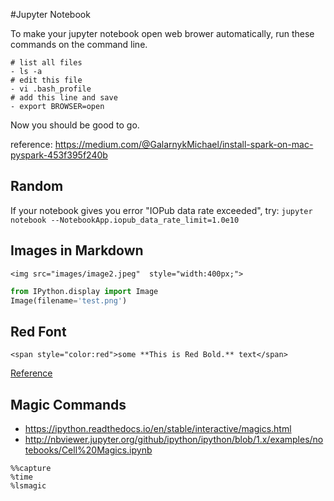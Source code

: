 #Jupyter Notebook 

To make your jupyter notebook open web brower 
automatically, run these commands on the command line. 

```
# list all files 
- ls -a 
# edit this file 
- vi .bash_profile
# add this line and save
- export BROWSER=open
``` 
Now you should be good to go. 

reference: https://medium.com/@GalarnykMichael/install-spark-on-mac-pyspark-453f395f240b

## Random
If your notebook gives you error "IOPub data rate exceeded", try: 
`jupyter notebook --NotebookApp.iopub_data_rate_limit=1.0e10`

## Images in Markdown 
```
<img src="images/image2.jpeg"  style="width:400px;">
```

```py 
from IPython.display import Image
Image(filename='test.png') 
```

## Red Font 
```
<span style="color:red">some **This is Red Bold.** text</span>
```
[Reference](https://stackoverflow.com/questions/35465557/how-to-apply-color-in-markdown)

## Magic Commands 

- https://ipython.readthedocs.io/en/stable/interactive/magics.html
- http://nbviewer.jupyter.org/github/ipython/ipython/blob/1.x/examples/notebooks/Cell%20Magics.ipynb

```
%%capture 
%time 
%lsmagic
```